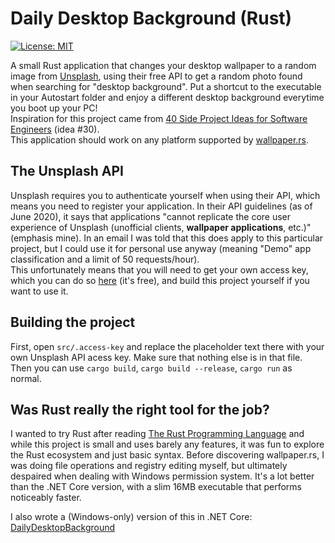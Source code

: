 # Daily Desktop Background (Rust)

[![License: MIT](https://img.shields.io/badge/License-MIT-green.svg)](https://opensource.org/licenses/MIT)

A small Rust application that changes your desktop wallpaper to a random image from [Unsplash](https://unsplash.com/), using their free API to get a random photo found when searching for "desktop background". Put a shortcut to the executable in your Autostart folder and enjoy a different desktop background everytime you boot up your PC!  
Inspiration for this project came from [40 Side Project Ideas for Software Engineers](https://www.codementor.io/@npostolovski/40-side-project-ideas-for-software-engineers-g8xckyxef) (idea #30).  
This application should work on any platform supported by [wallpaper.rs](https://github.com/reujab/wallpaper.rs/).

## The Unsplash API

Unsplash requires you to authenticate yourself when using their API, which means you need to register your application. In their API guidelines (as of June 2020), it says that applications "cannot replicate the core user experience of Unsplash (unofficial clients, **wallpaper applications**, etc.)" (emphasis mine). In an email I was told that this does apply to this particular project, but I could use it for personal use anyway (meaning "Demo" app classification and a limit of 50 requests/hour).  
This unfortunately means that you will need to get your own access key, which you can do so [here](https://unsplash.com/developers) (it's free), and build this project yourself if you want to use it.

## Building the project

First, open `src/.access-key` and replace the placeholder text there with your own Unsplash API acess key. Make sure that nothing else is in that file.
Then you can use `cargo build`, `cargo build --release`, `cargo run` as normal.

## Was Rust **really** the right tool for the job?

I wanted to try Rust after reading [The Rust Programming Language](https://doc.rust-lang.org/book/) and while this project is small and uses barely any features, it was fun to explore the Rust ecosystem and just basic syntax. Before discovering wallpaper.rs, I was doing file operations and registry editing myself, but ultimately despaired when dealing with Windows permission system.
It's a lot better than the .NET Core version, with a slim 16MB executable that performs noticeably faster.

I also wrote a (Windows-only) version of this in .NET Core: [DailyDesktopBackground](https://github.com/LinusPhoenix/daily-desktop-background)
